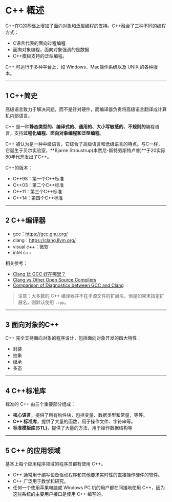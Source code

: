 # C++ 概述

C++在C的基础上增加了面向对象和泛型编程的支持。C++融合了三种不同的编程方式：

- C语言代表的面向过程编程
- 面向对象编程，面向对象强调的是数据
- C++模板支持的泛型编程。

C++ 可运行于多种平台上，如 Windows、Mac操作系统以及 UNIX 的各种版本。

---
## 1 C++简史

高级语言致力于解决问题，而不是针对硬件，而编译器负责将高级语言翻译成计算机内部语言。

C++ 是一种**静态类型的、编译式的、通用的、大小写敏感的、不规则的**编程语言，支持**过程化编程、面向对象编程和泛型编程**。

C++ 被认为是一种中级语言，它综合了高级语言和低级语言的特点。与C一样，它诞生于贝尔实验室，**Bjarne Stroustrup(本贾尼-斯特劳斯特卢普)**于20实际80年代开发出了C++。

C++的版本：

- C++98：第一个C++标准
- C++03：第二个C++标准
- C++11：第三个C++标准
- C++14：第四个C++标准

---
## 2 C++编译器

- gcc：<https://gcc.gnu.org/>
- clang：<https://clang.llvm.org/>
- visual c++：微软
- intel c++

相关参考：

- [Clang 比 GCC 好在哪里？](https://www.zhihu.com/question/20235742)
- [Clang vs Other Open Source Compilers](http://clang.llvm.org/comparison.html)
- [Comparison of Diagnostics between GCC and Clang](https://link.zhihu.com/?target=http%3A//gcc.gnu.org/wiki/ClangDiagnosticsComparison)

>注意：大多数的 C++ 编译器并不在乎源文件的扩展名，但是如果未指定扩展名，则默认使用 `.cpp`。

---
## 3 面向对象的C++

C++ 完全支持面向对象的程序设计，包括面向对象开发的四大特性：

- 封装
- 抽象
- 继承
- 多态

---
## 4 C++标准库

标准的 C++ 由三个重要部分组成：

- **核心语言**，提供了所有构件块，包括变量、数据类型和常量，等等。
- **C++ 标准库**，提供了大量的函数，用于操作文件、字符串等。
- **标准模板库(STL)**，提供了大量的方法，用于操作数据结构等

---
## 5 C++ 的应用领域

基本上每个应用程序领域的程序员都有使用 C++。

- C++ 通常用于编写设备驱动程序和其他要求实时性的直接操作硬件的软件。
- C++ 广泛用于教学和研究。
- 任何一个使用苹果电脑或 Windows PC 机的用户都在间接地使用 C++，因为这些系统的主要用户接口是使用 C++ 编写的。
